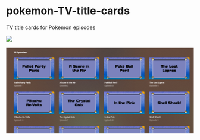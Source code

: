 # pokemon-TV-title-cards

 TV title cards for Pokemon episodes
 
![](https://img.shields.io/badge/adobephotoshop-%2331A8FF.svg?style=for-the-badge&logo=adobephotoshop&logoColor=white)


![Screenshot](screenshot.png)
